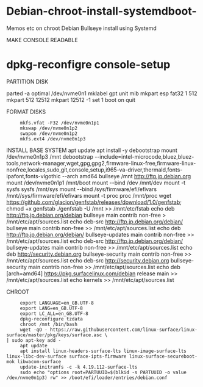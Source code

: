 # Debian-chroot-install-systemdboot-
Memos etc on chroot Debian Bullseye install using Systemd 

MAKE CONSOLE READABLE
# dpkg-reconfigre console-setup

PARTITION DISK

parted -a optimal /dev/nvme0n1
          mklabel gpt
          unit mib
          mkpart esp fat32
          1 512
          mkpart 512 12512
          mkpart 12512 -1
          set 1 boot on
          quit
          
FORMAT DISKS

         mkfs.vfat -F32 /dev/nvme0n1p1
         mkswap /dev/nvme0n1p2
         swapon /dev/nvme0n1p2
         mkfs.ext4 /dev/nvme0n1p3
 
INSTALL BASE SYSTEM
         apt update
         apt install -y debootstrap
         mount /dev/nvme0n1p3 /mnt
         debootstrap --include=intel-microcode,bluez,bluez-tools,network-manager,wget,gpg,gpg2,firmware-linux-free,firmware-linux-nonfree,locales,sudo,git,console,setup,i965-va-driver,thermald,fonts-ipafont,fonts-vlgothic --arch amd64 bullseye /mnt http://ftp.jp.debian.org
         mount /dev/nvme0n1p1 /mnt/boot
         mount --bind /dev /mnt/dev
         mount -t sysfs sysfs /mnt/sys
         mount --bind /sys/firmware/efi/efivars /mnt//sys/firmware/efi/efivars
         mount -t proc proc /mnt/proc
         wget https://github.com/glacion/genfstab/releases/download/1.0/genfstab; chmod +x genfstab
         ./genfstab -U /mnt >> /mnt/etc/fstab
         echo deb http://ftp.jp.debian.org/debian bullseye main contrib non-free > /mnt/etc/apt/sources.list
         echo deb-src http://ftp.jp.debian.org/debian/ bullseye main contrib non-free >> /mnt/etc/apt/sources.list
         echo deb http://ftp.jp.debian.org/debian/ bullseye-updates main contrib non-free >> /mnt/etc/apt/sources.list
         echo deb-src http://ftp.jp.debian.org/debian/ bullseye-updates main contrib non-free >> /mnt/etc/apt/sources.list
         echo deb http://security.debian.org bullseye-security main contrib non-free >> /mnt/etc/apt/sources.list
         echo deb-src http://security.debian.org bullseye-security main contrib non-free  >> /mnt/etc/apt/sources.list
         echo deb [arch=amd64] https://pkg.surfacelinux.com/debian release main >> /mnt/etc/apt/sources.list
         echo kernels >> /mnt/etc/apt/sources.list
         
 CHROOT
 
         
         export LANGUAGE=en_GB.UTF-8
         export LANG=en_GB.UTF-8
         export LC_ALL=en_GB.UTF-8
         dpkg-reconfigure tzdata
         chroot /mnt /bin/bash
         wget -qO - https://raw.githubusercontent.com/linux-surface/linux-surface/master/pkg/keys/surface.asc \
    | sudo apt-key add -
         apt update
         apt install linux-headers-surface-lts linux-image-surface-lts linux-libc-dev-surface surface-ipts-firmware linux-surface-secureboot-mok libwacom-surface
         update-initramfs -c -k 4.19.112-surface-lts
         sudo echo "options root=PARTUUID=$(blkid -s PARTUUID -o value /dev/nvme0n1p3) rw" >> /boot/efi/loader/entries/debian.conf
